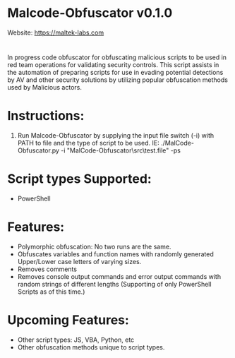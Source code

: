 # Malcode-Obfuscator v0.1.0
Website: https://maltek-labs.com                                   
# 

In progress code obfuscator for obfuscating malicious scripts to be used in red team operations for validating security controls. This script assists in the automation of preparing scripts for use in evading potential detections by AV and other security solutions by utilizing popular obfuscation methods used by Malicious actors. 

# Instructions:
1. Run Malcode-Obfuscator by supplying the input file switch (-i) with PATH to file and the type of script to be used. IE: ./MalCode-Obfuscator.py -i "MalCode-Obfuscator\src\test.file" -ps

# Script types Supported:
- PowerShell

# Features:
- Polymorphic obfuscation: No two runs are the same. 
- Obfuscates variables and function names with randomly generated Upper/Lower case letters of varying sizes. 
- Removes comments
- Removes console output commands and error output commands with random strings of different lengths (Supporting of only PowerShell Scripts as of this time.)

# Upcoming Features:
- Other script types: JS, VBA, Python, etc
- Other obfuscation methods unique to script types. 
